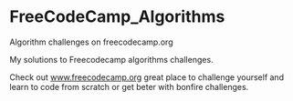 # FreeCodeCamp_Algorithms
Algorithm challenges on freecodecamp.org

My solutions to Freecodecamp algorithms challenges.

Check out www.freecodecamp.org great place to challenge yourself and learn to code from scratch or get beter with bonfire challenges.
